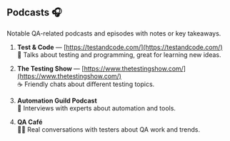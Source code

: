## Podcasts 🎧  
Notable QA-related podcasts and episodes with notes or key takeaways.

1. **Test & Code** — [https://testandcode.com/](https://testandcode.com/)  
   💬 Talks about testing and programming, great for learning new ideas.

2. **The Testing Show** — [https://www.thetestingshow.com/](https://www.thetestingshow.com/)  
   ☕ Friendly chats about different testing topics.

3. **Automation Guild Podcast**  
   🎤 Interviews with experts about automation and tools.

4. **QA Café**  
   🧑‍💻 Real conversations with testers about QA work and trends.
